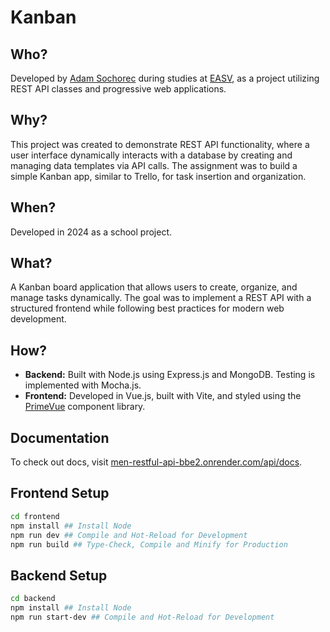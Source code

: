 # Kanban

## Who?  
Developed by [Adam Sochorec](https://www.linkedin.com/in/adamsochorec) during studies at [EASV](https://www.easv.dk), as a project utilizing REST API classes and progressive web applications.

## Why?  
This project was created to demonstrate REST API functionality, where a user interface dynamically interacts with a database by creating and managing data templates via API calls. The assignment was to build a simple Kanban app, similar to Trello, for task insertion and organization.

## When?  
Developed in 2024 as a school project.

## What?  
A Kanban board application that allows users to create, organize, and manage tasks dynamically. The goal was to implement a REST API with a structured frontend while following best practices for modern web development.

## How?  
- **Backend:** Built with Node.js using Express.js and MongoDB. Testing is implemented with Mocha.js.  
- **Frontend:** Developed in Vue.js, built with Vite, and styled using the [PrimeVue](https://www.primevue.org) component library.  

## Documentation

To check out docs, visit [men-restful-api-bbe2.onrender.com/api/docs](https://men-restful-api-bbe2.onrender.com/api/docs/).

## Frontend Setup
```sh
cd frontend
npm install ## Install Node
npm run dev ## Compile and Hot-Reload for Development
npm run build ## Type-Check, Compile and Minify for Production
```

## Backend Setup
```sh
cd backend
npm install ## Install Node
npm run start-dev ## Compile and Hot-Reload for Development
```
